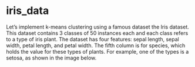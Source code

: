 # iris_data
Let’s implement k-means clustering using a famous dataset
the Iris dataset. This dataset contains 3 classes of 50 instances each and each class refers to a type of iris plant. 
The dataset has four features: sepal length, sepal width, petal length, and petal width. 
The fifth column is for species, which holds the value for these types of plants. For example, one of the types is a setosa, as shown in the image below.
